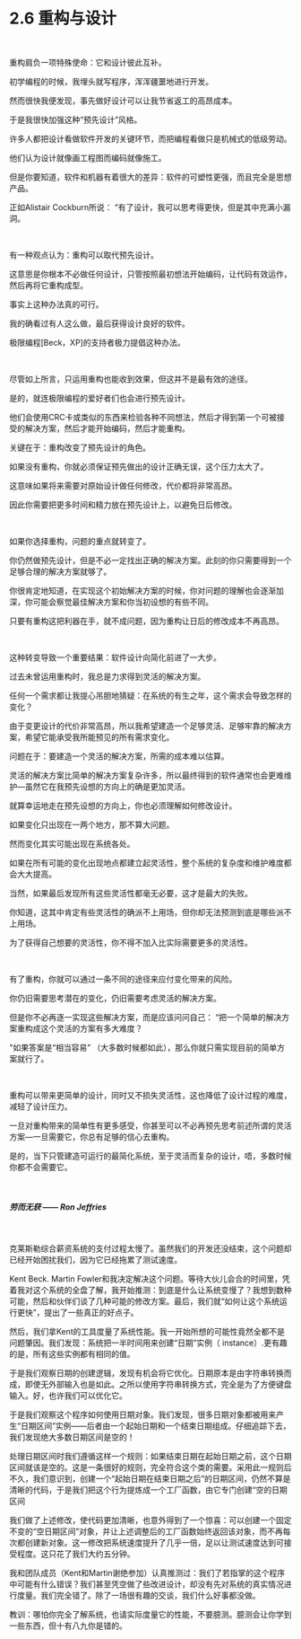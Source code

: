 # 2.6 重构与设计

<br>

重构肩负一项特殊使命：它和设计彼此互补。

初学编程的时候，我埋头就写程序，浑浑疆噩地进行开发。

然而很快我便发现，事先做好设计可以让我节省返工的高昂成本。

于是我很快加强这种“预先设计”风格。

许多人都把设计看做软件开发的关键环节，而把编程看做只是机械式的低级劳动。

他们认为设计就像画工程图而编码就像施工。

但是你要知道，软件和机器有着很大的差异：软件的可塑性更强，而且完全是思想产品。

正如Alistair Cockburn所说： “有了设计，我可以思考得更快，但是其中充满小漏洞。

<br>

有一种观点认为：重构可以取代预先设计。

这意思是你根本不必做任何设计，只管按照最初想法开始编码，让代码有效运作，然后再将它重构成型。

事实上这种办法真的可行。

我的确看过有人这么做，最后获得设计良好的软件。

极限编程[Beck，XP]的支持者极力提倡这种办法。

<br>

尽管如上所言，只运用重构也能收到效果，但这并不是最有效的途径。

是的，就连极限编程的爱好者们也会进行预先设计。

他们会使用CRC卡或类似的东西来检验各种不同想法，然后才得到第一个可被接受的解决方案，然后才能开始编码，然后才能重构。

关键在于：重构改变了预先设计的角色。

如果没有重构，你就必须保证预先做出的设计正确无误，这个压力太大了。

这意味如果将来需要对原始设计做任何修改，代价都将非常高昂。

因此你需要把更多时间和精力放在预先设计上，以避免日后修改。

<br>

如果你选择重构，问题的重点就转变了。

你仍然做预先设计，但是不必一定找出正确的解决方案。此刻的你只需要得到一个足够合理的解决方案就够了。

你很肯定地知道，在实现这个初始解决方案的时候，你对问题的理解也会逐渐加深，你可能会察觉最佳解决方案和你当初设想的有些不同。

只要有重构这把利器在手，就不成问题，因为重构让日后的修改成本不再高昂。

<br>

这种转变导致一个重要结果：软件设计向简化前进了一大步。

过去未曾运用重构时，我总是力求得到灵活的解决方案。

任何一个需求都让我提心吊胆地猜疑：在系统的有生之年，这个需求会导致怎样的变化？

由于变更设计的代价非常高昂，所以我希望建造一个足够灵活、足够牢靠的解决方案，希望它能承受我所能预见的所有需求变化。

问题在于：要建造一个灵活的解决方案，所需的成本难以估算。

灵活的解决方案比简单的解决方案复杂许多，所以最终得到的软件通常也会更难维护—虽然它在我预先设想的方向上的确是更加灵活。

就算幸运地走在预先设想的方向上，你也必须理解如何修改设计。

如果变化只出现在一两个地方，那不算大问题。

然而变化其实可能出现在系统各处。

如果在所有可能的变化出现地点都建立起灵活性，整个系统的复杂度和维护难度都会大大提高。

当然，如果最后发现所有这些灵活性都毫无必要，这才是最大的失败。

你知道，这其中肯定有些灵活性的确派不上用场，但你却无法预测到底是哪些派不上用场。

为了获得自己想要的灵活性，你不得不加入比实际需要更多的灵活性。

<br>

有了重构，你就可以通过一条不同的途径来应付变化带来的风险。

你仍旧需要思考潜在的变化，仍旧需要考虑灵活的解决方案。

但是你不必再逐一实现这些解决方案，而是应该问问自己： “把一个简单的解决方案重构成这个灵活的方案有多大难度？

"如果答案是“相当容易” （大多数时候都如此），那么你就只需实现目前的简单方案就行了。

<br>

重构可以带来更简单的设计，同时又不损失灵活性，这也降低了设计过程的难度，减轻了设计压力。

一旦对重构带来的简单性有更多感受，你甚至可以不必再预先思考前述所谓的灵活方案—一旦需要它，你总有足够的信心去重构。

是的，当下只管建造可运行的最简化系统，至于灵活而复杂的设计，唔，多数时候你都不会需要它。

<br>

##### 劳而无获 —— Ron Jeffries

<br>

克莱斯勒综合薪资系统的支付过程太慢了。虽然我们的开发还没结束，这个问题却已经开始困扰我们，因为它已经拖累了测试速度。

Kent Beck. Martin Fowler和我决定解决这个问题。等待大伙儿会合的时间里，凭着我对这个系统的全盘了解，我开始推测：到底是什么让系统变慢了？我想到数种可能，然后和伙伴们谈了几种可能的修改方案。最后，我们就“如何让这个系统运行更快”，提出了一些真正的好点子。

然后，我们拿Kent的工具度量了系统性能。我一开始所想的可能性竟然全都不是问题肇因。我们发现：系统把一半时间用来创建“日期”实例（ instance）.更有趣的是，所有这些实例都有相同的值。

于是我们观察日期的创建逻辑，发现有机会将它优化。日期原本是由字符串转换而成，即使无外部输入也是如此。之所以使用字符串转换方式，完全是为了方便键盘输入。好，也许我们可以优化它。

于是我们观察这个程序如何使用日期对象。我们发现，很多日期对象都被用来产生“日期区间”实例——后者由一个起始日期和一个结束日期组成。仔细追踪下去，我们发现绝大多数日期区间是空的！

处理日期区间时我们遵循这样一个规则：如果结束日期在起始日期之前，这个日期区间就该是空的。这是一条很好的规则，完全符合这个类的需要。采用此一规则后不久，我们意识到，创建一个“起始日期在结束日期之后”的日期区间，仍然不算是清晰的代码，于是我们把这个行为提炼成一个工厂函数，由它专门创建“空的日期区间

我们做了上述修改，使代码更加清晰，也意外得到了一个惊喜：可以创建一个固定不变的“空日期区间”对象，并让上述调整后的工厂函数始终返回该对象，而不再每次都创建新对象。这一修改把系统速度提升了几乎一倍，足以让测试速度达到可接受程度。这只花了我们大约五分钟。

我和团队成员（Kent和Martin谢绝参加）认真推测过：我们了若指掌的这个程序中可能有什么错误？我们甚至凭空做了些改进设计，却没有先对系统的真实情况进行度量。我们完全错了。除了一场很有趣的交谈，我们什么好事都没做。

教训：哪怕你完全了解系统，也请实际度量它的性能，不要臆测。臆测会让你学到一些东西，但十有八九你是错的。

<br>

